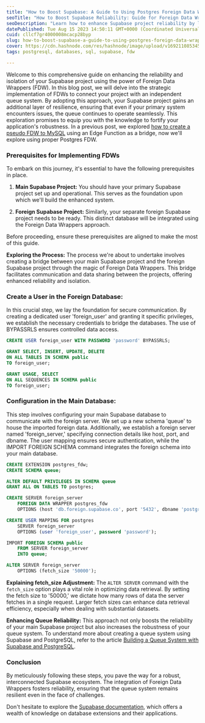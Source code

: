 ```yaml
---
title: "How to Boost Supabase: A Guide to Using Postgres Foreign Data Wrappers"
seoTitle: "How to Boost Supabase Reliability: Guide for Foreign Data Wrappers"
seoDescription: "Learn how to enhance Supabase project reliability by leveraging Foreign Data Wrappers. Discover seamless integration for improved robustness."
datePublished: Tue Aug 15 2023 14:50:11 GMT+0000 (Coordinated Universal Time)
cuid: cllcf7gr4000008mcacp28byp
slug: how-to-boost-supabase-a-guide-to-using-postgres-foreign-data-wrappers
cover: https://cdn.hashnode.com/res/hashnode/image/upload/v1692110853459/cb4bbb06-3e08-4a8d-94b8-431086b95489.png
tags: postgresql, databases, sql, supabase, fdw

---
```


Welcome to this comprehensive guide on enhancing the reliability and isolation of your Supabase project using the power of Foreign Data Wrappers (FDW). In this blog post, we will delve into the strategic implementation of FDWs to connect your project with an independent queue system. By adopting this approach, your Supabase project gains an additional layer of resilience, ensuring that even if your primary system encounters issues, the queue continues to operate seamlessly. This exploration promises to equip you with the knowledge to fortify your application's robustness. In a previous post, we explored [how to create a pseudo FDW to MySQL](https://blog.mansueli.com/mysql-foreign-data-wrapper-supabase-postgresql-edge-functions) using an Edge Function as a bridge, now we'll explore using proper Postgres FDW.

### **Prerequisites for Implementing FDWs**

To embark on this journey, it's essential to have the following prerequisites in place.

1. **Main Supabase Project:** You should have your primary Supabase project set up and operational. This serves as the foundation upon which we'll build the enhanced system.
    
2. **Foreign Supabase Project:** Similarly, your separate foreign Supabase project needs to be ready. This distinct database will be integrated using the Foreign Data Wrappers approach.
    

Before proceeding, ensure these prerequisites are aligned to make the most of this guide.

**Exploring the Process:** The process we're about to undertake involves creating a bridge between your main Supabase project and the foreign Supabase project through the magic of Foreign Data Wrappers. This bridge facilitates communication and data sharing between the projects, offering enhanced reliability and isolation.

### **Create a User in the Foreign Database:**

In this crucial step, we lay the foundation for secure communication. By creating a dedicated user 'foreign\_user' and granting it specific privileges, we establish the necessary credentials to bridge the databases. The use of BYPASSRLS ensures controlled data access.

```sql
CREATE USER foreign_user WITH PASSWORD 'password' BYPASSRLS;

GRANT SELECT, INSERT, UPDATE, DELETE 
ON ALL TABLES IN SCHEMA public 
TO foreign_user;

GRANT USAGE, SELECT 
ON ALL SEQUENCES IN SCHEMA public 
TO foreign_user;
```

### **Configuration in the Main Database:**

This step involves configuring your main Supabase database to communicate with the foreign server. We set up a new schema 'queue' to house the imported foreign data. Additionally, we establish a foreign server named 'foreign\_server,' specifying connection details like host, port, and dbname. The user mapping ensures secure authentication, while the IMPORT FOREIGN SCHEMA command integrates the foreign schema into your main database.

```sql
CREATE EXTENSION postgres_fdw;
CREATE SCHEMA queue;

ALTER DEFAULT PRIVILEGES IN SCHEMA queue
GRANT ALL ON TABLES TO postgres;

CREATE SERVER foreign_server
    FOREIGN DATA WRAPPER postgres_fdw
    OPTIONS (host 'db.foreign.supabase.co', port '5432', dbname 'postgres');

CREATE USER MAPPING FOR postgres
    SERVER foreign_server
    OPTIONS (user 'foreign_user', password 'password');

IMPORT FOREIGN SCHEMA public
    FROM SERVER foreign_server
    INTO queue;

ALTER SERVER foreign_server 
    OPTIONS (fetch_size '50000');
```

**Explaining fetch\_size Adjustment:** The `ALTER SERVER` command with the `fetch_size` option plays a vital role in optimizing data retrieval. By setting the fetch size to '50000,' we dictate how many rows of data the server fetches in a single request. Larger fetch sizes can enhance data retrieval efficiency, especially when dealing with substantial datasets.

**Enhancing Queue Reliability:** This approach not only boosts the reliability of your main Supabase project but also increases the robustness of your queue system. To understand more about creating a queue system using Supabase and PostgreSQL, refer to the article [Building a Queue System with Supabase and PostgreSQL](https://blog.mansueli.com/building-a-queue-system-with-supabase-and-postgresql).

### **Conclusion**

By meticulously following these steps, you pave the way for a robust, interconnected Supabase ecosystem. The integration of Foreign Data Wrappers fosters reliability, ensuring that the queue system remains resilient even in the face of challenges.

Don't hesitate to explore the [Supabase documentation](https://supabase.com/docs/guides/database/extensions), which offers a wealth of knowledge on database extensions and their applications.